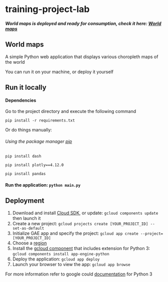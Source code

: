 # training-project-lab
##### World maps is deployed and ready for consumption, check it here: [World maps](https://world-maps.nw.r.appspot.com/)

## World maps
A simple Python web application that displays various choropleth maps of the world 

You can run it on your machine, or deploy it yourself 

## Run it locally
#### Dependencies
Go to the project directory and execute the following command
```
pip install -r requirements.txt
```
 Or do things manually:

###### Using the package manager [pip](https://pip.pypa.io/en/stable/)

```
pip install dash
```
```
pip install plotly==4.12.0
```
```
pip install pandas
```
#### Run the application: ```python main.py```
## Deployment
1. Download and install [Cloud SDK](https://cloud.google.com/sdk/docs), or update: ```gcloud components update``` then launch it
2. Create a new project: ```gcloud projects create [YOUR_PROJECT_ID] --set-as-default```
3. Initialize GAE app and specify the project: ```gcloud app create --project=[YOUR_PROJECT_ID]```
4. Choose a [region](https://cloud.google.com/compute/docs/regions-zones)
5. Install the [gcloud component](https://cloud.google.com/sdk/docs/components) that includes extension for Python 3: ```gcloud components install app-engine-python``` 
6. Deploy the application: ```gcloud app deploy```
7. Launch your browser to view the app: ```gcloud app browse```

For more information refer to google could [documentation](https://cloud.google.com/appengine/docs/standard/python3/building-app) for Python 3

